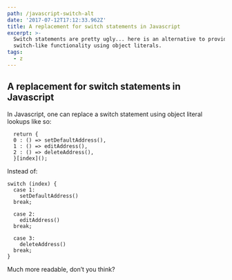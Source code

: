 ```yaml
---
path: /javascript-switch-alt
date: '2017-07-12T17:12:33.962Z'
title: A replacement for switch statements in Javascript
excerpt: >-
  Switch statements are pretty ugly... here is an alternative to provide
  switch-like functionality using object literals.
tags:
  - z
---
```


## A replacement for switch statements in Javascript
In Javascript, one can replace a switch statement using object literal lookups like so:

```
  return {
  0 : () => setDefaultAddress(),
  1 : () => editAddress(),
  2 : () => deleteAddress(),
  }[index]();
```
Instead of:


```
switch (index) {
  case 1:
    setDefaultAddress()  
  break;

  case 2:
    editAddress()      
  break;

  case 3:
    deleteAddress()    
  break;
}
```

Much more readable, don’t you think?
